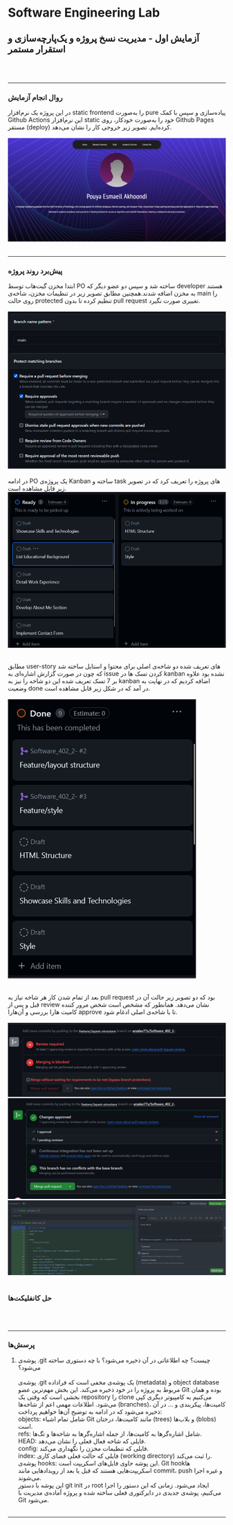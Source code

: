# Software Engineering Lab
## آزمایش اول - مدیریت نسخ پروژه و یک‌پارچه‌سازی و استقرار مستمر

<br><br>
___

### روال انجام آزمایش
در این پروژه یک نرم‌افزار static frontend را به‌صورت pure پیاده‌سازی و سپس با کمک Github Actions  این نرم‌افزار static خود را به‌صورت خودکار، روی Github Pages مستقر (deploy) کرده‌ایم. تصویر زیر خروجی کار را نشان می‌دهد.
<br><br>
![alt text](/readme_resouce/readme1.png)
<br><br>
___

### پیش‌برد روند پروژه

ابتدا مخزن گیت‌هاب توسط PO ساخته شد و سپس دو عضو دیگر که developer هستند به مخزن اضافه شدند.همچنین مطابق تصویر زیر در تنظیمات مخزن، شاخه‌ی main را روی حالت protected تنظیم کرده تا بدون pull request تغییری صورت نگیرد.
<br><br>
![alt text](/readme_resouce/readme2.png)
<br><br>
در ادامه PO یک پروژه‌ی Kanban ساخته و task های پروژه را تعریف کرد که در تصویر زیر قابل مشاهده است.
![alt text](/readme_resouce/readme3.png)
<br><br>

مطابق user-story های تعریف شده دو شاخه‌ی اصلی برای محتوا و استایل ساخته شد که چون در صورت گزارش اشاره‌ای به issue کردن تسک ها در kanban نشده بود علاوه بر 7 تسک تعریف شده این دو شاخه را نیز به kanban اضافه کردیم که در نهایت به وضعیت done در آمد که در شکل زیر قابل مشاهده است. 
<br><br>
![alt text](/readme_resouce/readme4.png)
<br><br>

بعد از تمام شدن کار هر شاخه نیاز به pull request بود که دو تصویر زیر حالت آن در قبل و پس از review نشان می‌دهد. همانطور که مشخص است شخص مرور کننده کامیت هارا بررسی  و آن‌هارا approve تا با شاخه‌ی اصلی ادغام شود.
<br><br>
![alt text](/readme_resouce/readme5.png)
![alt text](/readme_resouce/readme6.png)
![alt text](/readme_resouce/readme7.png)
<br><br>

### حل کانفلیکت‌ها

<br><br>
___

### پرسش‌ها

1. پوشه‌ی .git چیست؟ چه اطلاعاتی در آن ذخیره می‌شود؟ با چه دستوری ساخته می‌شود؟ <br><br>
پوشه‌ی .git یک پوشه‌ی مخفی است که فراداده (metadata) و object database مربوط به پروژه را در خود ذخیره می‌کند. این بخش مهم‌ترین عضو Git بوده و همان بخشی است که وقتی یک repository را clone می‌کنیم به کامپیوتر دیگری کپی می‌شود. اطلاعات مهمی اعم از شاخه‌ها (branches)، کامیت‌ها، پیکربندی و ... در آن ذخیره می‌شود که در ادامه به توضیح آن‌ها خواهیم پرداخت: <br>
   objects:  شامل تمام اشیاء Git مانند کامیت‌ها، درختان (trees) و بلاب‌ها (blobs) است. <br>
   refs:  شامل اشاره‌گرها به کامیت‌ها، از جمله اشاره‌گرها به شاخه‌ها و تگ‌ها. <br>
   HEAD:  فایلی که شاخه فعال فعلی را نشان می‌دهد. <br>
   config:  فایلی که تنظیمات مخزن را نگهداری می‌کند. <br>
   index:  فایلی که حالت فعلی فضای کاری (working directory) را ثبت می‌کند. <br>
 پوشه‌ی hooks: این پوشه حاوی فایل‌های اسکریپت است. Git hookها اسکریپت‌هایی هستند که قبل یا بعد از رویدادهایی مانند commit، push و غیره اجرا می‌شوند. <br>
این پوشه با دستور git init در root ایجاد می‌شود. زمانی که این دستور را اجرا می‌کنیم، پوشه‌ی جدیدی در دایرکتوری فعلی ساخته شده و پروژه آماده‌ی مدیریت با Git می‌شود.
<br><br>
***